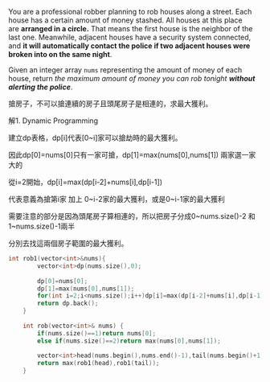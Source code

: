 You are a professional robber planning to rob houses along a street. Each house has a certain amount of money stashed. All houses at this place are **arranged in a circle.** That means the first house is the neighbor of the last one. Meanwhile, adjacent houses have a security system connected, and **it will automatically contact the police if two adjacent houses were broken into on the same night**.

Given an integer array `nums` representing the amount of money of each house, return _the maximum amount of money you can rob tonight **without alerting the police**_.


搶房子，不可以搶連續的房子且頭尾房子是相連的，求最大獲利。

解1. Dynamic Programming

建立dp表格，dp[i]代表[0~i]家可以搶劫時的最大獲利。

因此dp[0]=nums[0]只有一家可搶，dp[1]=max(nums[0],nums[1]) 兩家選一家大的

從i=2開始，dp[i]=max(dp[i-2]+nums[i],dp[i-1])

代表意義為搶第i家 加上 0~i-2家的最大獲利，或是0~i-1家的最大獲利

需要注意的部分是因為頭尾房子算相連的，所以把房子分成0~nums.size()-2 和 1~nums.size()-1兩半

分別去找這兩個房子範圍的最大獲利。

```cpp
int rob1(vector<int>&nums){
        vector<int>dp(nums.size(),0);
        
        dp[0]=nums[0];
        dp[1]=max(nums[0],nums[1]);
        for(int i=2;i<nums.size();i++)dp[i]=max(dp[i-2]+nums[i],dp[i-1]);
        return dp.back();
    }
    
    int rob(vector<int>& nums) {
        if(nums.size()==1)return nums[0];
        else if(nums.size()==2)return max(nums[0],nums[1]);
        
        vector<int>head(nums.begin(),nums.end()-1),tail(nums.begin()+1,nums.end());
        return max(rob1(head),rob1(tail));
    }
```